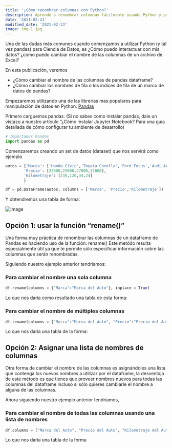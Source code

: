 ```yaml
---
title: '¿Cómo renombrar columnas con Python?'
description: Aprende a renombrar columnas fácilmente usando Python y pandas.
date: '2021-02-23'
modified_date: '2021-02-23'
image: img-1.jpg
---
```


Una de las dudas más comunes cuando comenzamos a utilizar Python (y tal vez pandas) para Ciencia de Datos, es ¿Cómo puedo interactuar con mis datos? ¿como puedo cambiar el nombre de las columnas de un archivo de Excel?

En esta publicación, veremos

* ¿Cómo cambiar el nombre de las columnas de pandas dataframe?
* ¿Cómo cambiar los nombres de fila o los índices de fila de un marco de datos de pandas?

Empezaremos utilizando una de las librerías mas populares para manipulación de datos en Python: [Pandas](https://pandas.pydata.org)
 
Primero carguemos pandas. (Si no sabes como instalar pandas, dale un vistazo a nuestro artículo “¿Cómo instalar Jupyter Notebook? Para una guía detallada de cómo configurar tu ambiente de desarrollo)

```py
# Importamos Pandas
import pandas as pd
```

Comenzaremos creando un set de datos (dataset) que nos servirá como ejemplo

```py
autos = {'Marca': ['Honda Civic','Toyota Corolla','Ford Focus','Audi A4'],
        'Precio': [22000,25000,27000,35000],
        'Kilometraje': [230,120,34,24]
        }

df = pd.DataFrame(autos, columns = ['Marca', 'Precio','Kilometraje'])
```

Y obtendremos una tabla de forma:

![image](/assets/images/posts/rename-column-1.png)

## Opción 1: usar la función “rename()”

Una forma muy práctica de renombrar las columnas de un dataframe de Pandas es haciendo uso de la función: rename()
Este metódo resulta especialmente útil ya que te permite sólo especificar información sobre las columnas que serán renombradas.

Siguiendo nuestro ejemplo anterior tendríamos:

### Para cambiar el nombre una sola columna
```py
df.rename(columns = {"Marca":"Marca del Auto"}, inplace = True)
```

Lo que nos daría como resultado una tabla de esta forma:

### Para cambiar el nombre de múltiples columnas
```py
df.rename(columns = {"Marca":"Marca del Auto", "Precio":"Precio del Auto"}, inplace = True)
```

Lo que nos daría una tabla de la forma:

## Opción 2: Asignar una lista de nombres de columnas

Otra forma de cambiar el nombre de las columnas es asignándoles una lista que contenga los nuevos nombres a utilizar por el dataframe, la desventaja de este método es que tienes que proveer nombres nuevos para todas las columnas del dataframe incluso si sólo quieres cambiarle el nombre a alguna de las columnas.

Ahora siguiendo nuestro ejemplo anterior tendríamos,
### Para cambiar el nombre de todas las columnas usando una lista de nombres 
```py
df.columns = ["Marca del Auto", "Precio del Auto", "Kilometraje del Auto"]
```

Lo que nos daría una tabla de la forma

